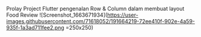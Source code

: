 Prolay 
Project Flutter pengenalan Row & Column dalam membuat layout Food Review
![Screenshot_1663671934](https://user-images.githubusercontent.com/71618052/191664219-72ee410f-902e-4a59-935f-1a3ad711fee2.png =250x250)

